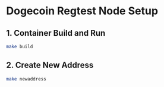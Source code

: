 # Dogecoin Regtest Node Setup

## 1. Container Build and Run

```bash
make build
```

## 2. Create New Address

```bash
make newaddress
```

